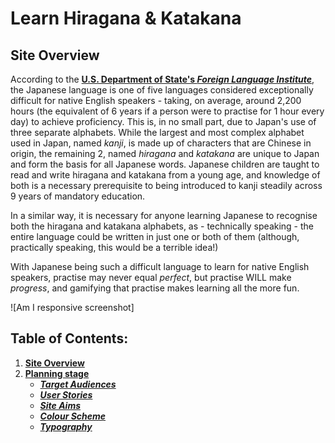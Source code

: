 # **Learn Hiragana & Katakana**
## **Site Overview**
According to the [**U.S. Department of State's *Foreign Language Institute***](https://www.state.gov/foreign-language-training/), the Japanese language is one of five languages considered exceptionally difficult for native English speakers - taking, on average, around 2,200 hours (the equivalent of 6 years if a person were to practise for 1 hour every day) to achieve proficiency. This is, in no small part, due to Japan's use of three separate alphabets. While the largest and most complex alphabet used in Japan, named *kanji*, is made up of characters that are Chinese in origin, the remaining 2, named *hiragana* and *katakana* are unique to Japan and form the basis for all Japanese words. Japanese children are taught to read and write hiragana and katakana from a young age, and knowledge of both is a necessary prerequisite to being introduced to kanji steadily across 9 years of mandatory education.

In a similar way, it is necessary for anyone learning Japanese to recognise both the hiragana and katakana alphabets, as - technically speaking - the entire language could be written in just one or both of them (although, practically speaking, this would be a terrible idea!)

With Japanese being such a difficult language to learn for native English speakers, practise may never equal *perfect*, but practise WILL make *progress*, and gamifying that practise makes learning all the more fun.

![Am I responsive screenshot]

## **Table of Contents:**
1. [**Site Overview**](#site-overview)
1. [**Planning stage**](#planning-stage)
    * [***Target Audiences***](#target-audiences)
    * [***User Stories***](#user-stories)
    * [***Site Aims***](#site-aims)
    * [***Colour Scheme***](#colour-scheme)
    * [***Typography***](#typography)